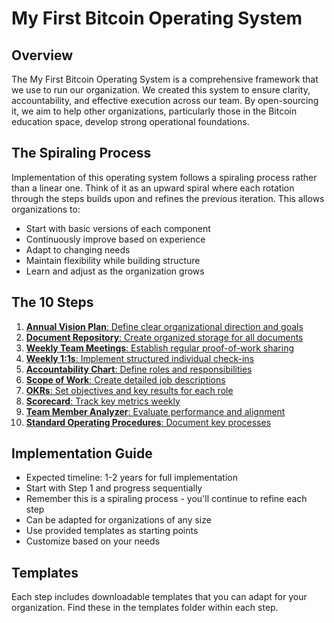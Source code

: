 # My First Bitcoin Operating System

## Overview
The My First Bitcoin Operating System is a comprehensive framework that we use to run our organization. We created this system to ensure clarity, accountability, and effective execution across our team. By open-sourcing it, we aim to help other organizations, particularly those in the Bitcoin education space, develop strong operational foundations.

## The Spiraling Process

Implementation of this operating system follows a spiraling process rather than a linear one. Think of it as an upward spiral where each rotation through the steps builds upon and refines the previous iteration. This allows organizations to:
- Start with basic versions of each component
- Continuously improve based on experience
- Adapt to changing needs
- Maintain flexibility while building structure
- Learn and adjust as the organization grows

## The 10 Steps
1. [**Annual Vision Plan**: Define clear organizational direction and goals](https://github.com/MyFirstBitcoin/OS-Everything/tree/587f25002295ed3cdc5b92344e4012db8119de0b/Operations%20%26%20Fundraising/Internal%20Docs/Operating%20System/Step%201%3A%20Annual%20Vision%20Plan)
2. [**Document Repository**: Create organized storage for all documents](https://github.com/MyFirstBitcoin/OS-Everything/tree/0ede98fd3e6beffb465a65523ae5b78cf0b12a28/Operations%20%26%20Fundraising/Internal%20Docs/Operating%20System/Step%202%3A%20Document%20Repository%20Structure) 
3. [**Weekly Team Meetings**: Establish regular proof-of-work sharing](https://github.com/MyFirstBitcoin/Open-Source-Everything/tree/d349cdc5c1115de768b87861d1d5c678cbf3f5e8/Operations%20%26%20Fundraising/Internal%20Docs/Operating%20System/Step%203%3A%20Weekly%20Team%20Meetings%20(POW))
4. [**Weekly 1:1s**: Implement structured individual check-ins](https://github.com/MyFirstBitcoin/Open-Source-Everything/tree/6a0609b9c863b2a5554aa901c329072a400fbe56/Operations%20%26%20Fundraising/Internal%20Docs/Operating%20System/Step%204%3A%20Weekly%201%3A1s)
5. [**Accountability Chart**: Define roles and responsibilities](https://github.com/MyFirstBitcoin/Open-Source-Everything/tree/27220ef2014e294788914327af254a668cda3aed/Operations%20%26%20Fundraising/Internal%20Docs/Operating%20System/Step%205%3A%20Accountability%20Chart)
6. [**Scope of Work**: Create detailed job descriptions](https://github.com/MyFirstBitcoin/Open-Source-Everything/blob/0d5880327c7bc48e28437eaa808197ed0b8851eb/Operations%20%26%20Fundraising/Internal%20Docs/Operating%20System/Step%206%3A%20Scope%20of%20Work%20Documents%20(SOW)/README.md)
7. [**OKRs**: Set objectives and key results for each role](https://github.com/MyFirstBitcoin/Open-Source-Everything/tree/5f9569983f7c56e7dc63e6035e4d0b14c0596990/Operations%20%26%20Fundraising/Internal%20Docs/Operating%20System/Step%207%3A%20OKRs%20(Objectives%20and%20Key%20Results))
8. [**Scorecard**: Track key metrics weekly](https://github.com/MyFirstBitcoin/Open-Source-Everything/tree/fe52987eeb030fed4e4c41566918f2346ccd9fc3/Operations%20%26%20Fundraising/Internal%20Docs/Operating%20System/Step%208%3A%20Scorecard)
9. [**Team Member Analyzer**: Evaluate performance and alignment](https://github.com/MyFirstBitcoin/Open-Source-Everything/tree/fef90779ef8208d4a918944c9017ddb5d58927ef/Operations%20%26%20Fundraising/Internal%20Docs/Operating%20System/Step%209%3A%20Team%20Member%20Analyzer)
10. [**Standard Operating Procedures**: Document key processes]()

## Implementation Guide
- Expected timeline: 1-2 years for full implementation
- Start with Step 1 and progress sequentially
- Remember this is a spiraling process - you'll continue to refine each step
- Can be adapted for organizations of any size
- Use provided templates as starting points
- Customize based on your needs

## Templates
Each step includes downloadable templates that you can adapt for your organization. Find these in the templates folder within each step.

